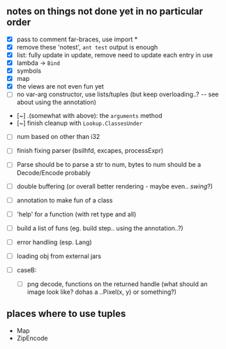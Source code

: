 ## notes on things not done yet in no particular order

- [x] pass to comment far-braces, use import *
- [x] remove these 'notest', `ant test` output is enough
- [x] list: fully update in update, remove need to update each entry in use
- [x] lambda -> `Bind`
- [x] symbols
- [x] map
- [x] the views are not even fun yet
- [ ] no var-arg constructor, use lists/tuples (but keep overloading..? -- see about using the annotation)
- [~] .(somewhat with above): the `arguments` method
- [~] finish cleanup with `Lookup.ClassesUnder`
- [ ] num based on other than i32
- [ ] finish fixing parser (bsilhfd, excapes, processExpr)
- [ ] Parse should be to parse a str to num, bytes to num should be a Decode/Encode probably
- [ ] double buffering (or overall better rendering - maybe even.. *swing*?)
- [ ] annotation to make fun of a class
- [ ] 'help' for a function (with ret type and all)
- [ ] build a list of funs (eg. build step.. using the annotation..?)
- [ ] error handling (esp. Lang)
- [ ] loading obj from external jars

- [ ] caseB:
    - [ ] png decode, functions on the returned handle (what should an image look like? dohas a ..Pixel(x, y) or something?)

## places where to use tuples

- Map
- ZipEncode
